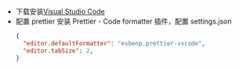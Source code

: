 - 下载安装[Visual Studio Code](https://code.visualstudio.com/)
- 配置 prettier
  安装 Prettier - Code formatter 插件，配置 settings.json
  ```json
  {
    "editor.defaultFormatter": "esbenp.prettier-vscode",
    "editor.tabSize": 2,
  }
  ```
